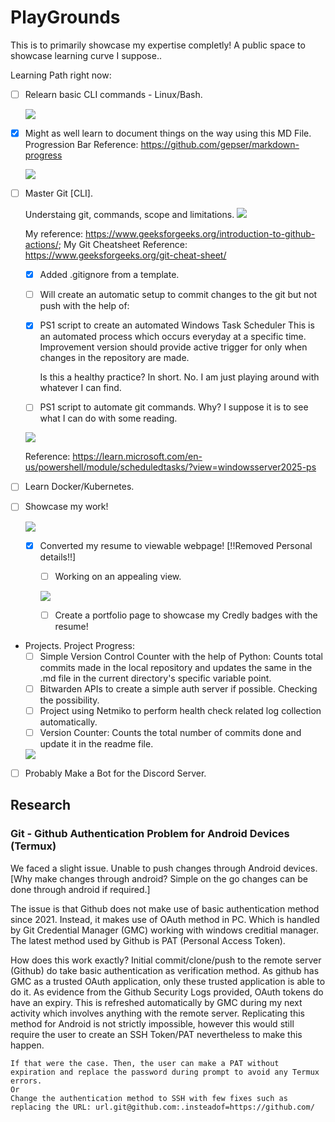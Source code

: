 # PlayGrounds
This is to primarily showcase my expertise completly!
A public space to showcase learning curve I suppose..

Learning Path right now: 
- [ ] Relearn basic CLI commands - Linux/Bash.

    ![](https://geps.dev/progress/35)
- [x] Might as well learn to document things on the way using this MD File. 
Progression Bar Reference: https://github.com/gepser/markdown-progress 

    ![](https://geps.dev/progress/60)

- [ ] Master Git [CLI]. 
    
    Understaing git, commands, scope and limitations.
    ![](https://geps.dev/progress/70)

    My reference: https://www.geeksforgeeks.org/introduction-to-github-actions/; 
    My Git Cheatsheet Reference: https://www.geeksforgeeks.org/git-cheat-sheet/ 
    - [x] Added .gitignore from a template. 
    - [ ] Will create an automatic setup to commit changes to the git but not push with the help of: 
    - [x] PS1 script to create an automated Windows Task Scheduler 
        This is an automated process which occurs everyday at a specific time. 
        Improvement version should provide active trigger for only when changes in the repository are made. 
        
        Is this a healthy practice? 
        In short. No. I am just playing around with whatever I can find. 
    
    - [ ] PS1 script to automate git commands.
    Why? I suppose it is to see what I can do with some reading. 

    ![](https://geps.dev/progress/40)

    Reference: https://learn.microsoft.com/en-us/powershell/module/scheduledtasks/?view=windowsserver2025-ps 

- [ ] Learn Docker/Kubernetes. 


- [ ] Showcase my work!

    ![](https://geps.dev/progress/35)

    - [x] Converted my resume to viewable webpage! [!!Removed Personal details!!]
        - [ ] Working on an appealing view. 

        ![](https://geps.dev/progress/70)


        - [ ] Create a portfolio page to showcase my Credly badges with the resume!


- Projects.
Project Progress: 
    - [ ] Simple Version Control Counter with the help of Python: 
        Counts total commits made in the local repository and updates the same in the .md file in the current directory's specific variable point. 
    - [ ] Bitwarden APIs to create a simple auth server if possible. Checking the possibility. 
    - [ ] Project using Netmiko to perform health check related log collection automatically. 
    - [ ] Version Counter: Counts the total number of commits done and update it in the readme file. 

    ![](https://geps.dev/progress/70)
- [ ] Probably Make a Bot for the Discord Server. 


## Research    
### Git - Github Authentication Problem for Android Devices (Termux)
We faced a slight issue. Unable to push changes through Android devices. [Why make changes through android? Simple on the go changes can be done through android if required.]

The issue is that Github does not make use of basic authentication method since 2021. Instead, it makes use of OAuth method in PC. Which is handled by Git Credential Manager (GMC) working with windows creditial manager. 
The latest method used by Github is PAT (Personal Access Token). 

How does this work exactly?
Initial commit/clone/push to the remote server (Github) do take basic authentication as verification method. As github has GMC as a trusted OAuth application, only these trusted application is able to do it. 
As evidence from the Github Security Logs provided, OAuth tokens do have an expiry. This is refreshed automatically by GMC during my next activity which involves anything with the remote server. 
Replicating this method for Android is not strictly impossible, however this would still require the user to create an SSH Token/PAT nevertheless to make this happen. 

    If that were the case. Then, the user can make a PAT without expiration and replace the password during prompt to avoid any Termux errors. 
    Or
    Change the authentication method to SSH with few fixes such as replacing the URL: url.git@github.com:.insteadof=https://github.com/